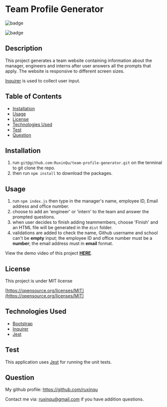 # Team Profile Generator

![badge](https://img.shields.io/badge/License-MIT-green.svg)

![badge](https://img.shields.io/github/languages/top/ruxinqu/team-profile-generator)

## Description

This project generates a team website containing information about the manager, engineers and interns after user answers all the prompts that apply. The website is responsive to different screen sizes.

[Inquirer](https://www.npmjs.com/package/inquirer) is used to collect user input. 

## Table of Contents
- [Installation](#installation)
- [Usage](#usage)
- [License](#license)
- [Technologies Used](#technologies-used)
- [Test](#test)
- [Question](#question)

## Installation

1. run `git@github.com:RuxinQu/team-profile-generator.git` on the terminal to git clone the repo.
2. then run `npm install` to download the packages.

## Usage

1. run `npm index.js` then type in the manager's name, employee ID, Email address and office number.
2. choose to add an 'engineer' or 'intern' to the team and answer the prompted questions.
3. when user decides to finish adding teammembers, choose 'Finish' and an HTML file will be generated in the `dist` folder.
4. validations are added to check the name, Github username and school can't be **empty** input; the employee ID and office number must be a **number**; the email address must in **email** format.


View the demo video of this project [**HERE**](https://drive.google.com/file/d/1MqKv9ffVhvcLI9MYeY6uadk3hxres1Fx/view?usp=sharing).

## License

This project is under MIT license

[https://opensource.org/licenses/MIT](https://opensource.org/licenses/MIT)

## Technologies Used

- [Bootstrap](https://getbootstrap.com)
- [Inquirer](https://www.npmjs.com/package/inquirer)
- [Jest](https://jestjs.io)

## Test

This application uses [Jest](https://jestjs.io) for running the unit tests.

## Question
  My github profile: https://github.com/ruxinqu

  Contact me via: ruxinqu@gmail.com if you have addition questions.